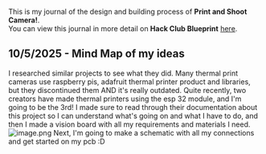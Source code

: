 <!--
  ===================    !!READ THIS NOTICE!!   ====================
  DO NOT edit this file manually. Your changes WILL BE OVERWRITTEN!
  This journal is auto generated and updated by Hack Club Blueprint.
  To edit this file, please edit your journal entries on Blueprint.
  ==================================================================
-->

This is my journal of the design and building process of **Print and Shoot Camera!**.  
You can view this journal in more detail on **Hack Club Blueprint** [here](https://blueprint.hackclub.com/projects/120).


## 10/5/2025 - Mind Map of my ideas  

I researched similar projects to see what they did. Many thermal print cameras use raspberry pis, adafruit thermal printer product and libraries, but they discontinued them AND it's really outdated. Quite recently, two creators have made thermal printers using the esp 32 module, and I'm going to be the 3rd! I made sure to read through their documentation about this project so I can understand what's going on and what I have to do, and then I made a vision board with all my requirements and materials I need. 
![image.png](https://blueprint.hackclub.com/user-attachments/blobs/redirect/eyJfcmFpbHMiOnsiZGF0YSI6NTkxLCJwdXIiOiJibG9iX2lkIn19--52b197829072006415c6fb491377c24a6adad040/image.png) Next, I'm going to make a schematic with all my connections and get started on my pcb :D
  

